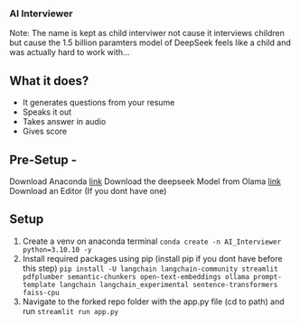 ### AI Interviewer
Note: The name is kept as child interviwer not cause it interviews children but cause the 1.5 billion paramters model of DeepSeek feels like a child and was actually hard to work with... 

## What it does?
- It generates questions from your resume 
- Speaks it out
- Takes answer in audio
- Gives score

## Pre-Setup -
Download Anaconda [link](https://www.anaconda.com/download)
Download the deepseek Model from Olama [link](https://ollama.com/download/OllamaSetup.exe
)
Download an Editor (If you dont have one)

## Setup
1. Create a venv on anaconda terminal
```conda create -n AI_Interviewer python=3.10.10 -y```
2. Install required packages using pip (install pip if you dont have before this step)
```pip install -U langchain langchain-community streamlit pdfplumber semantic-chunkers open-text-embeddings ollama prompt-template langchain langchain_experimental sentence-transformers faiss-cpu```
3. Navigate to the forked repo folder with the app.py file (cd to path) and run
```streamlit run app.py```
